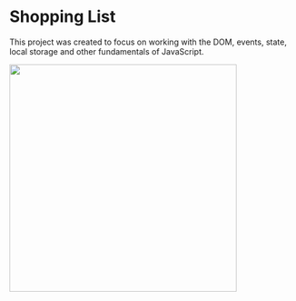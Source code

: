 # Shopping List


This project was created to focus on working with the DOM, events, state, local storage and other fundamentals of JavaScript.

<img src="images/screen.png" width="400">
